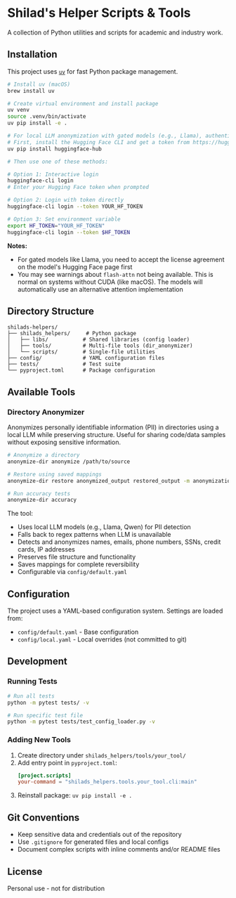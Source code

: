 # Shilad's Helper Scripts & Tools

A collection of Python utilities and scripts for academic and industry work.

## Installation

This project uses [`uv`](https://github.com/astral-sh/uv) for fast Python package management.

```bash
# Install uv (macOS)
brew install uv

# Create virtual environment and install package
uv venv
source .venv/bin/activate
uv pip install -e .

# For local LLM anonymization with gated models (e.g., Llama), authenticate with Hugging Face
# First, install the Hugging Face CLI and get a token from https://huggingface.co/settings/tokens
uv pip install huggingface-hub

# Then use one of these methods:

# Option 1: Interactive login
huggingface-cli login
# Enter your Hugging Face token when prompted

# Option 2: Login with token directly
huggingface-cli login --token YOUR_HF_TOKEN

# Option 3: Set environment variable
export HF_TOKEN="YOUR_HF_TOKEN"
huggingface-cli login --token $HF_TOKEN
```

**Notes:** 
- For gated models like Llama, you need to accept the license agreement on the model's Hugging Face page first
- You may see warnings about `flash-attn` not being available. This is normal on systems without CUDA (like macOS). The models will automatically use an alternative attention implementation

## Directory Structure

```
shilads-helpers/
├── shilads_helpers/     # Python package
│   ├── libs/           # Shared libraries (config loader)
│   ├── tools/          # Multi-file tools (dir_anonymizer)
│   └── scripts/        # Single-file utilities
├── config/             # YAML configuration files
├── tests/              # Test suite
└── pyproject.toml      # Package configuration
```

## Available Tools

### Directory Anonymizer
Anonymizes personally identifiable information (PII) in directories using a local LLM while preserving structure. Useful for sharing code/data samples without exposing sensitive information.

```bash
# Anonymize a directory
anonymize-dir anonymize /path/to/source

# Restore using saved mappings
anonymize-dir restore anonymized_output restored_output -m anonymization_mapping.json

# Run accuracy tests
anonymize-dir accuracy
```

The tool:
- Uses local LLM models (e.g., Llama, Qwen) for PII detection
- Falls back to regex patterns when LLM is unavailable
- Detects and anonymizes names, emails, phone numbers, SSNs, credit cards, IP addresses
- Preserves file structure and functionality
- Saves mappings for complete reversibility
- Configurable via `config/default.yaml`

## Configuration

The project uses a YAML-based configuration system. Settings are loaded from:
- `config/default.yaml` - Base configuration
- `config/local.yaml` - Local overrides (not committed to git)

## Development

### Running Tests
```bash
# Run all tests
python -m pytest tests/ -v

# Run specific test file
python -m pytest tests/test_config_loader.py -v
```

### Adding New Tools

1. Create directory under `shilads_helpers/tools/your_tool/`
2. Add entry point in `pyproject.toml`:
   ```toml
   [project.scripts]
   your-command = "shilads_helpers.tools.your_tool.cli:main"
   ```
3. Reinstall package: `uv pip install -e .`

## Git Conventions

- Keep sensitive data and credentials out of the repository
- Use `.gitignore` for generated files and local configs
- Document complex scripts with inline comments and/or README files

## License

Personal use - not for distribution